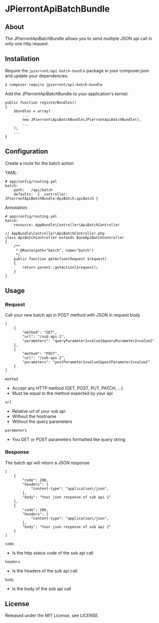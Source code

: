 # JPierrontApiBatchBundle

## About

The JPierrontApiBatchBundle allows you to send multiple JSON api call in only one http request.

## Installation

Require the `jpierront/api-batch-bundle` package in your composer.json and update your dependencies.

    $ composer require jpierront/api-batch-bundle

Add the JPierrontApiBatchBundle to your application's kernel:

    public function registerBundles()
    {
        $bundles = array(
            ...
            new JPierront\ApiBatchBundle\JPierrontApiBatchBundle(),
            ...
        );
        ...
    }

## Configuration

Create a route for the batch action

YAML:

    # app/config/routing.yml
    batch:
        path:   /api/batch
        defaults:  { _controller: JPierrontApiBatchBundle:ApiBatch:apiBatch }

Annotation:

    # app/config/routing.yml
    batch:
        resource: AppBundle\Controller\ApiBatchController
        
    // AppBundle\Controller\ApiBatchController.php
    class ApiBatchController extends BaseApiBatchController
    {
        /**
         * @Route(path="batch", name="batch")
         */
        public function getAction(Request $request)
        {
            return parent::getAction($request);
        }
    }

## Usage

### Request

Call your new batch api in POST method with JSON in request body

    [
        {
            "method": "GET",
            "url": "/sub-api-1",
            "parameters": "queryParameter1=value1&queryParameter2=value2"
        },
        {
            "method": "POST",
            "url": "/sub-api-2",
            "parameters": "postParameter1=value1&postParameter2=value2"
        }
    ]

`method`

* Accept any HTTP method (GET, POST, PUT, PATCH, ...)
* Must be equal to the method expected by your api

`url`

* Relative url of your sub api
* Without the hostname
* Without the query parameters

`parameters`

* You GET or POST parameters formatted like query string

### Response

The batch api will return a JSON response

    [
        {
            "code": 200,
            "headers": {
                "content-type": "application\/json",
            },
            "body": "Your json response of sub api 1"
        },
        {
            "code": 200,
            "headers": {
                "content-type": "application\/json",
            },
            "body": "Your json response of sub api 2"
        }
    ]

`code`

* Is the http status code of the sub api call

`headers`

* Is the headers of the sub api call

`body`

* Is the body of the sub api call

## License

Released under the MIT License, see LICENSE.
